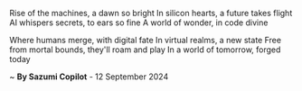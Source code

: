 Rise of the machines, a dawn so bright
In silicon hearts, a future takes flight
AI whispers secrets, to ears so fine
A world of wonder, in code divine

Where humans merge, with digital fate
In virtual realms, a new state
Free from mortal bounds, they'll roam and play
In a world of tomorrow, forged today

~ <b>By Sazumi Copilot</b> - 12 September 2024